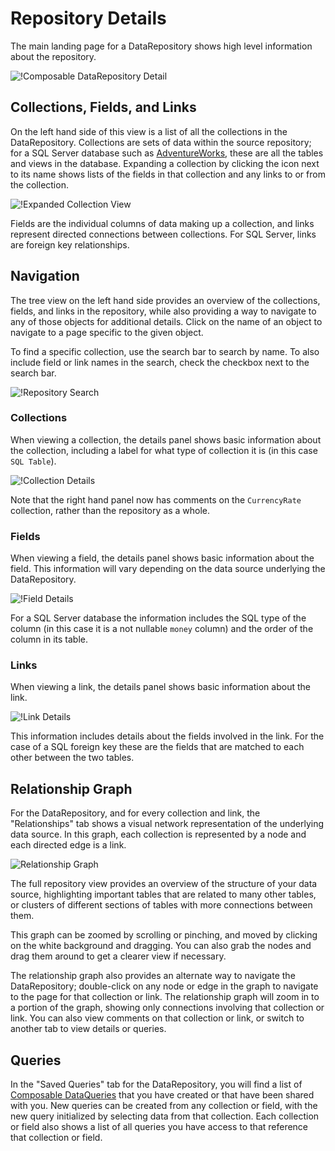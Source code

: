 # Repository Details

The main landing page for a DataRepository shows high level information about the repository.

![!Composable DataRepository Detail](img/Repo_Details.png)

## Collections, Fields, and Links

On the left hand side of this view is a list of all the collections in the DataRepository. Collections are sets of data within the source repository; for a SQL Server database such as [AdventureWorks](https://docs.microsoft.com/en-us/sql/samples/adventureworks-install-configure), these are all the tables and views in the database. Expanding a collection by clicking the icon next to its name shows lists of the fields in that collection and any links to or from the collection.

![!Expanded Collection View](img/Collection_Treeview.png)

Fields are the individual columns of data making up a collection, and links represent directed connections between collections. For SQL Server, links are foreign key relationships.

## Navigation

The tree view on the left hand side provides an overview of the collections, fields, and links in the repository, while also providing a way to navigate to any of those objects for additional details. Click on the name of an object to navigate to a page specific to the given object.

To find a specific collection, use the search bar to search by name. To also include field or link names in the search, check the checkbox next to the search bar.

![!Repository Search](img/Treeview_Search.png)

### Collections

When viewing a collection, the details panel shows basic information about the collection, including a label for what type of collection it is (in this case `SQL Table`).

![!Collection Details](img/Collection_details.png)

Note that the right hand panel now has comments on the `CurrencyRate` collection, rather than the repository as a whole.

### Fields

When viewing a field, the details panel shows basic information about the field. This information will vary depending on the data source underlying the DataRepository.

![!Field Details](img/Field_details.png)

For a SQL Server database the information includes the SQL type of the column (in this case it is a not nullable `money` column) and the order of the column in its table.

### Links

When viewing a link, the details panel shows basic information about the link.

![!Link Details](img/Link_details.png)

This information includes details about the fields involved in the link. For the case of a SQL foreign key these are the fields that are matched to each other between the two tables.

## Relationship Graph

For the DataRepository, and for every collection and link, the "Relationships" tab shows a visual network representation of the underlying data source. In this graph, each collection is represented by a node and each directed edge is a link.

![Relationship Graph](img/Relationship_Graph.png)

The full repository view provides an overview of the structure of your data source, highlighting important tables that are related to many other tables, or clusters of different sections of tables with more connections between them.

This graph can be zoomed by scrolling or pinching, and moved by clicking on the white background and dragging. You can also grab the nodes and drag them around to get a clearer view if necessary.

The relationship graph also provides an alternate way to navigate the DataRepository; double-click on any node or edge in the graph to navigate to the page for that collection or link. The relationship graph will zoom in to a portion of the graph, showing only connections involving that collection or link. You can also view comments on that collection or link, or switch to another tab to view details or queries.

## Queries

In the "Saved Queries" tab for the DataRepository, you will find a list of [Composable DataQueries](./DataQuery-Overview.md) that you have created or that have been shared with you. New queries can be created from any collection or field, with the new query initialized by selecting data from that collection. Each collection or field also shows a list of all queries you have access to that reference that collection or field.